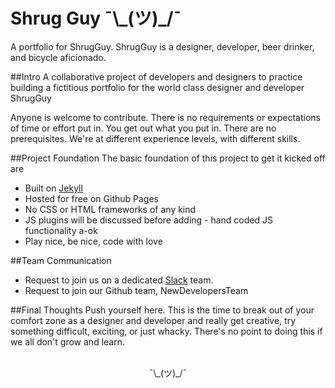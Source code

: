 # Shrug Guy ¯\\\_(ツ)_/¯
A portfolio for ShrugGuy. ShrugGuy is a designer, developer, beer drinker, and bicycle aficionado.


##Intro
A collaborative project of developers and designers to practice building a fictitious portfolio for the world class designer and developer ShrugGuy

Anyone is welcome to contribute. There is no requirements or expectations of time or effort put in. You get out what you put in. There are no prerequisites. We're at different experience levels, with different skills.

##Project Foundation
The basic foundation of this project to get it kicked off are
* Built on [Jekyll](https://jekyllrb.com/)
* Hosted for free on Github Pages
* No CSS or HTML frameworks of any kind
* JS plugins will be discussed before adding - hand coded JS functionality a-ok
* Play nice, be nice, code with love

##Team Communication
* Request to join us on a dedicated [Slack](https://slack.com/) team.
* Request to join our Github team, NewDevelopersTeam

##Final Thoughts
Push yourself here. This is the time to break out of your comfort zone as a designer and developer and really get creative, try something difficult, exciting, or just whacky. There's no point to doing this if we all don't grow and learn.
<br>
<br>
<p align="center">¯\_(ツ)_/¯</p>
